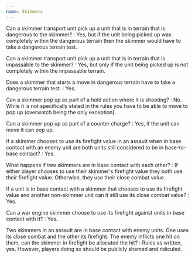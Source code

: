 ```yaml
---
name: Skimmers
---
```

Can a skimmer transport unit pick up a unit that is in terrain that is dangerous to the skimmer?
: Yes, but if the unit being picked up was completely within the dangerous terrain then the skimmer would have to take a dangerous terrain test.

Can a skimmer transport unit pick up a unit that is in terrain that is impassable to the skimmer?
: Yes, but only if the unit being picked up is not completely within the impassable terrain.

Does a skimmer that starts a move in dangerous terrain have to take a dangerous terrain test.
: Yes.

Can a skimmer pop up as part of a hold action where it is shooting?
: No. While it is not specifically stated in the rules you have to be able to move to pop up (overwatch being the only exception).

Can a skimmer pop up as part of a counter charge?
: Yes, if the unit can move it can pop up.

If a skimmer chooses to use its firefight value in an assault when in base contact with an enemy unit are both units still considered to be in base-to-base contact?
: Yes.

What happens if two skimmers are in base contact with each other?
: If either player chooses to use their skimmer's firefight value they both use their firefight value. Otherwise, they use their close combat value.

If a unit is in base contact with a skimmer that chooses to use its firefight value and another non-skimmer unit can it still use its close combat value?
: Yes.

Can a war engine skimmer choose to use its firefight against units in base contact with it?
: Yes.

Two skimmers in an assault are in base contact with enemy units. One uses its close combat and the other its firefight. The enemy inflicts one hit on them, can the skimmer in firefight be allocated the hit?
: Rules as written, yes. However, players doing so should be publicly shamed and ridiculed.